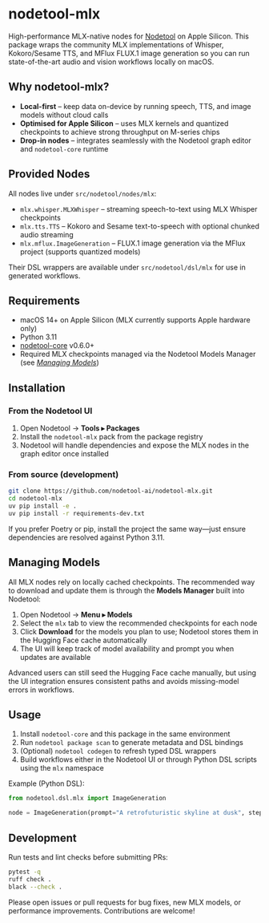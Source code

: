 # nodetool-mlx

High-performance MLX-native nodes for [Nodetool](https://github.com/nodetool-ai/nodetool) on Apple Silicon. This package wraps the community MLX implementations of Whisper, Kokoro/Sesame TTS, and MFlux FLUX.1 image generation so you can run state-of-the-art audio and vision workflows locally on macOS.

## Why nodetool-mlx?

- **Local-first** – keep data on-device by running speech, TTS, and image models without cloud calls
- **Optimised for Apple Silicon** – uses MLX kernels and quantized checkpoints to achieve strong throughput on M-series chips
- **Drop-in nodes** – integrates seamlessly with the Nodetool graph editor and `nodetool-core` runtime

## Provided Nodes

All nodes live under `src/nodetool/nodes/mlx`:

- `mlx.whisper.MLXWhisper` – streaming speech-to-text using MLX Whisper checkpoints
- `mlx.tts.TTS` – Kokoro and Sesame text-to-speech with optional chunked audio streaming
- `mlx.mflux.ImageGeneration` – FLUX.1 image generation via the MFlux project (supports quantized models)

Their DSL wrappers are available under `src/nodetool/dsl/mlx` for use in generated workflows.

## Requirements

- macOS 14+ on Apple Silicon (MLX currently supports Apple hardware only)
- Python 3.11
- [nodetool-core](https://github.com/nodetool-ai/nodetool-core) v0.6.0+
- Required MLX checkpoints managed via the Nodetool Models Manager (see [_Managing Models_](#managing-models))

## Installation

### From the Nodetool UI

1. Open Nodetool → **Tools ▸ Packages**
2. Install the `nodetool-mlx` pack from the package registry
3. Nodetool will handle dependencies and expose the MLX nodes in the graph editor once installed

### From source (development)

```bash
git clone https://github.com/nodetool-ai/nodetool-mlx.git
cd nodetool-mlx
uv pip install -e .
uv pip install -r requirements-dev.txt
```

If you prefer Poetry or pip, install the project the same way—just ensure dependencies are resolved against Python 3.11.

## Managing Models

All MLX nodes rely on locally cached checkpoints. The recommended way to download and update them is through the **Models Manager** built into Nodetool:

1. Open Nodetool → **Menu ▸ Models**
2. Select the `mlx` tab to view the recommended checkpoints for each node
3. Click **Download** for the models you plan to use; Nodetool stores them in the Hugging Face cache automatically
4. The UI will keep track of model availability and prompt you when updates are available

Advanced users can still seed the Hugging Face cache manually, but using the UI integration ensures consistent paths and avoids missing-model errors in workflows.

## Usage

1. Install `nodetool-core` and this package in the same environment
2. Run `nodetool package scan` to generate metadata and DSL bindings
3. (Optional) `nodetool codegen` to refresh typed DSL wrappers
4. Build workflows either in the Nodetool UI or through Python DSL scripts using the `mlx` namespace

Example (Python DSL):

```python
from nodetool.dsl.mlx import ImageGeneration

node = ImageGeneration(prompt="A retrofuturistic skyline at dusk", steps=6)
```

## Development

Run tests and lint checks before submitting PRs:

```bash
pytest -q
ruff check .
black --check .
```

Please open issues or pull requests for bug fixes, new MLX models, or performance improvements. Contributions are welcome!

